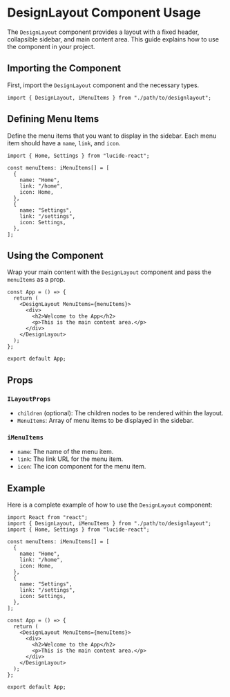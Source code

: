 # DesignLayout Component Usage

The `DesignLayout` component provides a layout with a fixed header, collapsible sidebar, and main content area. This guide explains how to use the component in your project.

## Importing the Component

First, import the `DesignLayout` component and the necessary types.

```tsx
import { DesignLayout, iMenuItems } from "./path/to/designlayout";
```

## Defining Menu Items

Define the menu items that you want to display in the sidebar. Each menu item should have a `name`, `link`, and `icon`.

```tsx
import { Home, Settings } from "lucide-react";

const menuItems: iMenuItems[] = [
  {
    name: "Home",
    link: "/home",
    icon: Home,
  },
  {
    name: "Settings",
    link: "/settings",
    icon: Settings,
  },
];
```

## Using the Component

Wrap your main content with the `DesignLayout` component and pass the `menuItems` as a prop.

```tsx
const App = () => {
  return (
    <DesignLayout MenuItems={menuItems}>
      <div>
        <h2>Welcome to the App</h2>
        <p>This is the main content area.</p>
      </div>
    </DesignLayout>
  );
};

export default App;
```

## Props

### `ILayoutProps`

- `children` (optional): The children nodes to be rendered within the layout.
- `MenuItems`: Array of menu items to be displayed in the sidebar.

### `iMenuItems`

- `name`: The name of the menu item.
- `link`: The link URL for the menu item.
- `icon`: The icon component for the menu item.

## Example

Here is a complete example of how to use the `DesignLayout` component:

```tsx
import React from "react";
import { DesignLayout, iMenuItems } from "./path/to/designlayout";
import { Home, Settings } from "lucide-react";

const menuItems: iMenuItems[] = [
  {
    name: "Home",
    link: "/home",
    icon: Home,
  },
  {
    name: "Settings",
    link: "/settings",
    icon: Settings,
  },
];

const App = () => {
  return (
    <DesignLayout MenuItems={menuItems}>
      <div>
        <h2>Welcome to the App</h2>
        <p>This is the main content area.</p>
      </div>
    </DesignLayout>
  );
};

export default App;
```
